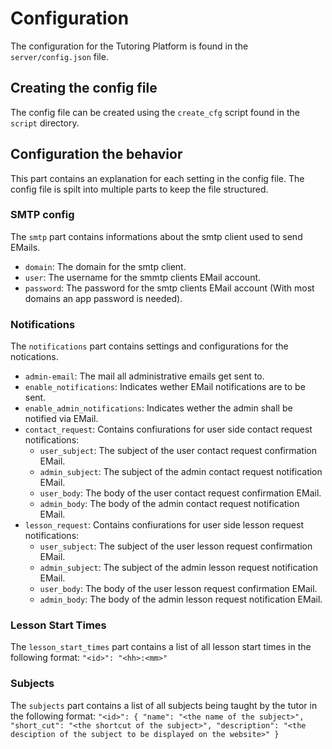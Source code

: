 # Configuration

The configuration for the Tutoring Platform is found in the `server/config.json` file.

## Creating the config file

The config file can be created using the `create_cfg` script found in the `script` directory.

## Configuration the behavior

This part contains an explanation for each setting in the config file.
The config file is spilt into multiple parts to keep the file structured.

### SMTP config

The `smtp` part contains informations about the smtp client used to send EMails.

 - `domain`: The domain for the smtp client.
 - `user`: The username for the smmtp clients EMail account.
 - `password`: The password for the smtp clients EMail account (With most domains an app password is needed).

### Notifications

The `notifications` part contains settings and configurations for the notications.

 - `admin-email`: The mail all administrative emails get sent to.
 - `enable_notifications`: Indicates wether EMail notifications are to be sent.
 - `enable_admin_notifications`: Indicates wether the admin shall be notified via EMail.
 - `contact_request`: Contains confiurations for user side contact request notifications:
    - `user_subject`: The subject of the user contact request confirmation EMail.
    - `admin_subject`: The subject of the admin contact request notification EMail.
    - `user_body`: The body of the user contact request confirmation EMail.
    - `admin_body`: The body of the admin contact request notification EMail.
  - `lesson_request`: Contains confiurations for user side lesson request notifications:
    - `user_subject`: The subject of the user lesson request confirmation EMail.
    - `admin_subject`: The subject of the admin lesson request notification EMail.
    - `user_body`: The body of the user lesson request confirmation EMail.
    - `admin_body`: The body of the admin lesson request notification EMail.

### Lesson Start Times

The `lesson_start_times` part contains a list of all lesson start times in the following format: `"<id>": "<hh>:<mm>"`

### Subjects 

The `subjects` part contains a list of all subjects being taught by the tutor in the following format:
    `"<id>": {
        "name": "<the name of the subject>",
        "short_cut": "<the shortcut of the subject>",
        "description": "<the desciption of the subject to be displayed on the website>"
    }`